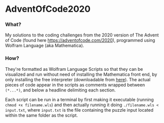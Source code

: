 # AdventOfCode2020

### What?
My solutions to the coding challenges from the 2020 version of The Advent of Code (found here https://adventofcode.com/2020),
programmed using Wolfram Language (aka Mathematica).

### How?
They're formatted as Wolfram Language Scripts so that they can be visualized and run without need of installing the Mathematica front end,
by only installing the free interpreter (downloadable from [here](https://www.wolfram.com/wolframscript/)). The actual pieces of code
appear in the scripts as comments wrapped between `(*...*)`, and below a headline delimiting each section. 

Each script can be run in a terminal by first making it executable (running `chmod +x filename.wls`) and then actually running it doing `./filename.wls < input.txt`,
where `input.txt` is the file containing the puzzle input located within the same folder as the script.
